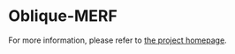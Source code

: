# Oblique-MERF
For more information, please refer to [the project homepage](https://ustc3dv.github.io/Oblique-MERF/).
